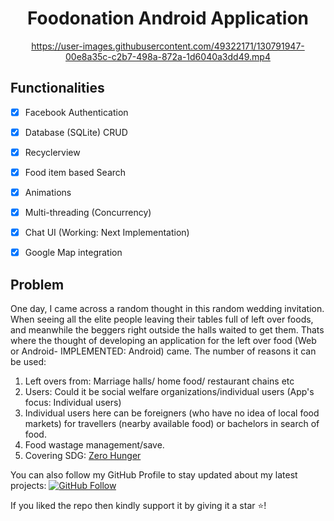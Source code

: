 <h1 align="center">Foodonation Android Application</h1>

<div align="center">

https://user-images.githubusercontent.com/49322171/130791947-00e8a35c-c2b7-498a-872a-1d6040a3dd49.mp4

</div>
  
## Functionalities
- [x] Facebook Authentication
- [x] Database (SQLite) CRUD
- [x] Recyclerview
- [x] Food item based Search
- [x] Animations
- [x] Multi-threading (Concurrency)
- [x] Chat UI (Working: Next Implementation)
- [x] Google Map integration 


## Problem
One day, I came across a random thought in this random wedding invitation. When seeing all the elite people leaving their tables full of left over foods, 
and meanwhile the beggers right outside the halls waited to get them. Thats where the thought of developing an application for the left over food 
(Web or Android- IMPLEMENTED: Android) came.
The number of reasons it can be used:
1. Left overs from: Marriage halls/ home food/ restaurant chains etc 
2. Users: Could it be social welfare organizations/individual users (App's focus: Individual users)
3. Individual users here can be foreigners (who have no idea of local food markets) for travellers (nearby available food) or bachelors in search of food.
4. Food wastage management/save.
5. Covering SDG: <a href="https://en.wikipedia.org/wiki/Sustainable_Development_Goal_2">Zero Hunger</a>

You can also follow my GitHub Profile to stay updated about my latest projects: [![GitHub Follow](https://img.shields.io/badge/Connect-FatimaYousif-blue.svg?logo=Github&longCache=true&style=social&label=Follow)](https://github.com/FatimaYousif)

If you liked the repo then kindly support it by giving it a star ⭐!


